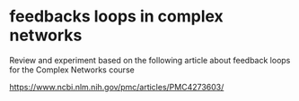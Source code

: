 # feedbacks loops in complex networks
Review and experiment based on the following article about feedback loops for the Complex Networks course 

https://www.ncbi.nlm.nih.gov/pmc/articles/PMC4273603/
